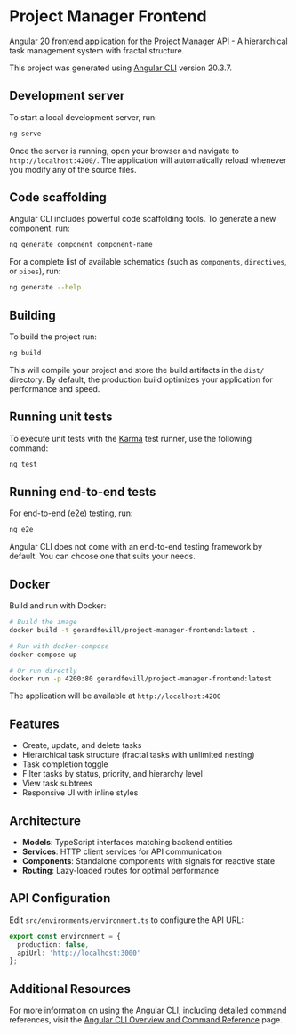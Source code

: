 # Project Manager Frontend

Angular 20 frontend application for the Project Manager API - A hierarchical task management system with fractal structure.

This project was generated using [Angular CLI](https://github.com/angular/angular-cli) version 20.3.7.

## Development server

To start a local development server, run:

```bash
ng serve
```

Once the server is running, open your browser and navigate to `http://localhost:4200/`. The application will automatically reload whenever you modify any of the source files.

## Code scaffolding

Angular CLI includes powerful code scaffolding tools. To generate a new component, run:

```bash
ng generate component component-name
```

For a complete list of available schematics (such as `components`, `directives`, or `pipes`), run:

```bash
ng generate --help
```

## Building

To build the project run:

```bash
ng build
```

This will compile your project and store the build artifacts in the `dist/` directory. By default, the production build optimizes your application for performance and speed.

## Running unit tests

To execute unit tests with the [Karma](https://karma-runner.github.io) test runner, use the following command:

```bash
ng test
```

## Running end-to-end tests

For end-to-end (e2e) testing, run:

```bash
ng e2e
```

Angular CLI does not come with an end-to-end testing framework by default. You can choose one that suits your needs.

## Docker

Build and run with Docker:

```bash
# Build the image
docker build -t gerardfevill/project-manager-frontend:latest .

# Run with docker-compose
docker-compose up

# Or run directly
docker run -p 4200:80 gerardfevill/project-manager-frontend:latest
```

The application will be available at `http://localhost:4200`

## Features

- Create, update, and delete tasks
- Hierarchical task structure (fractal tasks with unlimited nesting)
- Task completion toggle
- Filter tasks by status, priority, and hierarchy level
- View task subtrees
- Responsive UI with inline styles

## Architecture

- **Models**: TypeScript interfaces matching backend entities
- **Services**: HTTP client services for API communication
- **Components**: Standalone components with signals for reactive state
- **Routing**: Lazy-loaded routes for optimal performance

## API Configuration

Edit `src/environments/environment.ts` to configure the API URL:

```typescript
export const environment = {
  production: false,
  apiUrl: 'http://localhost:3000'
};
```

## Additional Resources

For more information on using the Angular CLI, including detailed command references, visit the [Angular CLI Overview and Command Reference](https://angular.dev/tools/cli) page.
